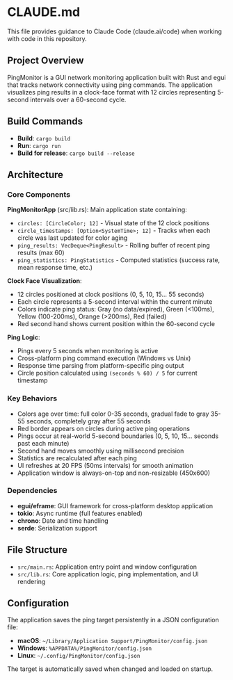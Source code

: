 # CLAUDE.md

This file provides guidance to Claude Code (claude.ai/code) when working with code in this repository.

## Project Overview

PingMonitor is a GUI network monitoring application built with Rust and egui that tracks network connectivity using ping commands. The application visualizes ping results in a clock-face format with 12 circles representing 5-second intervals over a 60-second cycle.

## Build Commands

- **Build**: `cargo build`
- **Run**: `cargo run`
- **Build for release**: `cargo build --release`

## Architecture

### Core Components

**PingMonitorApp** (src/lib.rs): Main application state containing:
- `circles: [CircleColor; 12]` - Visual state of the 12 clock positions
- `circle_timestamps: [Option<SystemTime>; 12]` - Tracks when each circle was last updated for color aging
- `ping_results: VecDeque<PingResult>` - Rolling buffer of recent ping results (max 60)
- `ping_statistics: PingStatistics` - Computed statistics (success rate, mean response time, etc.)

**Clock Face Visualization**: 
- 12 circles positioned at clock positions (0, 5, 10, 15... 55 seconds)
- Each circle represents a 5-second interval within the current minute
- Colors indicate ping status: Gray (no data/expired), Green (<100ms), Yellow (100-200ms), Orange (>200ms), Red (failed)
- Red second hand shows current position within the 60-second cycle

**Ping Logic**:
- Pings every 5 seconds when monitoring is active
- Cross-platform ping command execution (Windows vs Unix)
- Response time parsing from platform-specific ping output
- Circle position calculated using `(seconds % 60) / 5` for current timestamp

### Key Behaviors

- Colors age over time: full color 0-35 seconds, gradual fade to gray 35-55 seconds, completely gray after 55 seconds
- Red border appears on circles during active ping operations
- Pings occur at real-world 5-second boundaries (0, 5, 10, 15... seconds past each minute)
- Second hand moves smoothly using millisecond precision
- Statistics are recalculated after each ping
- UI refreshes at 20 FPS (50ms intervals) for smooth animation
- Application window is always-on-top and non-resizable (450x600)

### Dependencies

- **egui/eframe**: GUI framework for cross-platform desktop application
- **tokio**: Async runtime (full features enabled)
- **chrono**: Date and time handling
- **serde**: Serialization support

## File Structure

- `src/main.rs`: Application entry point and window configuration
- `src/lib.rs`: Core application logic, ping implementation, and UI rendering

## Configuration

The application saves the ping target persistently in a JSON configuration file:
- **macOS**: `~/Library/Application Support/PingMonitor/config.json`
- **Windows**: `%APPDATA%/PingMonitor/config.json` 
- **Linux**: `~/.config/PingMonitor/config.json`

The target is automatically saved when changed and loaded on startup.